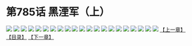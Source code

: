 # 第785话 黑湮军（上）
![](https://mhpic.xiaomingtaiji.net/comic/D/斗破苍穹/第785话F1_262451/1.jpg-zymk.middle.webp)
![](https://mhpic.xiaomingtaiji.net/comic/D/斗破苍穹/第785话F1_262451/2.jpg-zymk.middle.webp)
![](https://mhpic.xiaomingtaiji.net/comic/D/斗破苍穹/第785话F1_262451/3.jpg-zymk.middle.webp)
![](https://mhpic.xiaomingtaiji.net/comic/D/斗破苍穹/第785话F1_262451/4.jpg-zymk.middle.webp)
![](https://mhpic.xiaomingtaiji.net/comic/D/斗破苍穹/第785话F1_262451/5.jpg-zymk.middle.webp)
![](https://mhpic.xiaomingtaiji.net/comic/D/斗破苍穹/第785话F1_262451/6.jpg-zymk.middle.webp)
![](https://mhpic.xiaomingtaiji.net/comic/D/斗破苍穹/第785话F1_262451/7.jpg-zymk.middle.webp)
![](https://mhpic.xiaomingtaiji.net/comic/D/斗破苍穹/第785话F1_262451/8.jpg-zymk.middle.webp)
![](https://mhpic.xiaomingtaiji.net/comic/D/斗破苍穹/第785话F1_262451/9.jpg-zymk.middle.webp)
![](https://mhpic.xiaomingtaiji.net/comic/D/斗破苍穹/第785话F1_262451/10.jpg-zymk.middle.webp)
![](https://mhpic.xiaomingtaiji.net/comic/D/斗破苍穹/第785话F1_262451/11.jpg-zymk.middle.webp)
![](https://mhpic.xiaomingtaiji.net/comic/D/斗破苍穹/第785话F1_262451/12.jpg-zymk.middle.webp)
![](https://mhpic.xiaomingtaiji.net/comic/D/斗破苍穹/第785话F1_262451/13.jpg-zymk.middle.webp)
![](https://mhpic.xiaomingtaiji.net/comic/D/斗破苍穹/第785话F1_262451/14.jpg-zymk.middle.webp)
![](https://mhpic.xiaomingtaiji.net/comic/D/斗破苍穹/第785话F1_262451/15.jpg-zymk.middle.webp)
![](https://mhpic.xiaomingtaiji.net/comic/D/斗破苍穹/第785话F1_262451/16.jpg-zymk.middle.webp)
![](https://mhpic.xiaomingtaiji.net/comic/D/斗破苍穹/第785话F1_262451/17.jpg-zymk.middle.webp)
![](https://mhpic.xiaomingtaiji.net/comic/D/斗破苍穹/第785话F1_262451/18.jpg-zymk.middle.webp)
![](https://mhpic.xiaomingtaiji.net/comic/D/斗破苍穹/第785话F1_262451/19.jpg-zymk.middle.webp)
![](https://mhpic.xiaomingtaiji.net/comic/D/斗破苍穹/第785话F1_262451/20.jpg-zymk.middle.webp)
![](https://mhpic.xiaomingtaiji.net/comic/D/斗破苍穹/第785话F1_262451/21.jpg-zymk.middle.webp)
[【上一章】](./788.md)
[【目录】](./READMD.md)
[【下一章】](./790.md)
